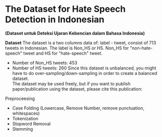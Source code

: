 # The Dataset for Hate Speech Detection in Indonesian
<b>(Dataset untuk Deteksi Ujaran Kebencian dalam Bahasa Indonesia)</b>

<b>Dataset</b>
The dataset is a two columns data of: label - tweet, consist of 713 tweets in Indonesian.
The label is Non_HS or HS. Non_HS for "non-hate-speech" tweet and HS for "hate-speech" tweet.
- Number of Non_HS tweets: 453
- Number of HS tweets: 260
Since this dataset is unbalanced, you might have to do over-sampling/down-sampling in order to create a balanced dataset.<br>
The dataset may be used freely, but if you want to publish paper/publication using the dataset, please cite this publication:

Preproceesing
- Case Folding (Lowercase, Remove Number, remove punctuation, whitespaces)
- Tokenization
- Stopword Removal
- Stemming
